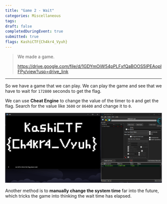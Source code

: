 ```yaml
---
title: "Game 2 - Wait"
categories: Miscellaneous
tags: 
draft: false
completedDuringEvent: true
submitted: true
flags: KashiCTF{Ch4kr4_Vyuh}
---
```

> We made a game.
>
> https://drive.google.com/file/d/1GDYmOiW54pPLFxfQaBOOS5IPEAoplFPy/view?usp=drive_link

---

So we have a game that we can play. We can play the game and see that we have to wait for `172800` seconds to get the flag.

We can use **Cheat Engine** to change the value of the timer to `0` and get the flag. Search for the value like `3600` or `86400` and change it to `0`.

![alt text](image.png)

Another method is to **manually change the system time** far into the future, which tricks the game into thinking the wait time has elapsed.
